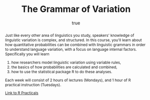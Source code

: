 ---
layout: paper
title: "The Grammar of Variation"
year: 2016
author: [ { name: "Josef Fruehwald", url: "jofrhwld.github.io" }]
abstract: "
<p>Just like every other area of linguistics you study, speakers' knowledge of linguistic variation is complex, and structured. In this course, you'll learn about how quantitative probabilities can be combined with linguistic grammars in order to understand language variation, with a focus on language internal factors. Specifically you will learn
</p>
<ol>
	<li> how researchers model linguistic variation using variable rules,</li>
	<li>the basics of how probabilities are calculated and combined,</li>
	<li>how to use the statistical package R to do these analyses.</li>
</ol>
<p>
Each week will consist of 2 hours of lectures (Mondays), and 1 hour of R practical instruction (Tuesdays).
</p>
<p>
<a href = 'courses/2016_gram_var/practicals'>Link to R Practicals</a>
</p>
"
published: []
categories: [course]
display-category: "course"
---